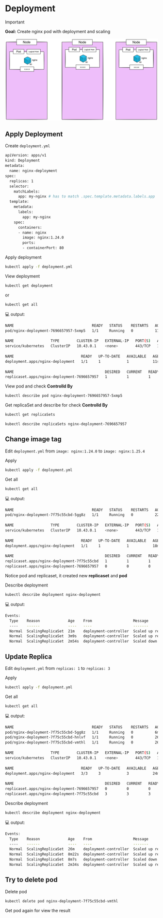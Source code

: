 # Deployment

> [!IMPORTANT]  
> **Goal:** Create nginx pod with deployment and scaling

![diagram](diagram.png)

## Apply Deployment

Create `deployment.yml`

```sh
apiVersion: apps/v1
kind: Deployment
metadata:
  name: nginx-deployment
spec:
  replicas: 1
  selector:
    matchLabels:
      app: my-nginx # has to match .spec.template.metadata.labels.app
  template:
    metadata:
      labels:
        app: my-nginx
    spec:
      containers:
      - name: nginx
        image: nginx:1.24.0
        ports:
        - containerPort: 80
```

Apply deployment

```sh
kubectl apply -f deployment.yml
```

View deployment

```sh
kubectl get deployment 
```

or

```sh
kubectl get all 
```

:computer: output:

```sh
NAME                                    READY   STATUS    RESTARTS   AGE
pod/nginx-deployment-7696657957-5xmp5   1/1     Running   0          11s

NAME                 TYPE        CLUSTER-IP   EXTERNAL-IP   PORT(S)   AGE
service/kubernetes   ClusterIP   10.43.0.1    <none>        443/TCP   145m

NAME                               READY   UP-TO-DATE   AVAILABLE   AGE
deployment.apps/nginx-deployment   1/1     1            1           11s

NAME                                          DESIRED   CURRENT   READY   AGE
replicaset.apps/nginx-deployment-7696657957   1         1         1       11s
```

View pod and check **Controlld By**

```sh
kubectl describe pod nginx-deployment-7696657957-5xmp5
```

Get replicaSet and describe for check **Controlld By**

```sh
kubectl get replicaSets
```

```sh
kubectl describe replicaSets nginx-deployment-7696657957 
```

## Change image tag
Edit `deployment.yml` from `image: nginx:1.24.0` to `image: nginx:1.25.4`

Apply

```sh
kubectl apply -f deployment.yml
```

Get all

```sh
kubectl get all
```

:computer: output:

```sh
NAME                                    READY   STATUS    RESTARTS   AGE
pod/nginx-deployment-7f75c55cbd-5gg8z   1/1     Running   0          22s

NAME                 TYPE        CLUSTER-IP   EXTERNAL-IP   PORT(S)   AGE
service/kubernetes   ClusterIP   10.43.0.1    <none>        443/TCP   163m

NAME                               READY   UP-TO-DATE   AVAILABLE   AGE
deployment.apps/nginx-deployment   1/1     1            1           18m

NAME                                          DESIRED   CURRENT   READY   AGE
replicaset.apps/nginx-deployment-7f75c55cbd   1         1         1       22s
replicaset.apps/nginx-deployment-7696657957   0         0         0       18m
```

Notice pod and replicaset, it created new **replicaset** and **pod**

Describe deployment

```sh
kubectl describe deployment nginx-deployment
```

:computer: output:

```sh
Events:
  Type    Reason             Age    From                   Message
  ----    ------             ----   ----                   -------
  Normal  ScalingReplicaSet  21m    deployment-controller  Scaled up replica set nginx-deployment-7696657957 to 1
  Normal  ScalingReplicaSet  3m9s   deployment-controller  Scaled up replica set nginx-deployment-7f75c55cbd to 1
  Normal  ScalingReplicaSet  2m54s  deployment-controller  Scaled down replica set nginx-deployment-7696657957 to 0 from 1
```

## Update Replica

Edit `deployment.yml` from `replicas: 1` to `replicas: 3`

Apply

```sh
kubectl apply -f deployment.yml
```

Get all

```sh
kubectl get all
```

:computer: output:

```sh
NAME                                    READY   STATUS    RESTARTS   AGE
pod/nginx-deployment-7f75c55cbd-5gg8z   1/1     Running   0          6m14s
pod/nginx-deployment-7f75c55cbd-hnlvf   1/1     Running   0          26s
pod/nginx-deployment-7f75c55cbd-vmthl   1/1     Running   0          26s

NAME                 TYPE        CLUSTER-IP   EXTERNAL-IP   PORT(S)   AGE
service/kubernetes   ClusterIP   10.43.0.1    <none>        443/TCP   169m

NAME                               READY   UP-TO-DATE   AVAILABLE   AGE
deployment.apps/nginx-deployment   3/3     3            3           24m

NAME                                          DESIRED   CURRENT   READY   AGE
replicaset.apps/nginx-deployment-7696657957   0         0         0       24m
replicaset.apps/nginx-deployment-7f75c55cbd   3         3         3       6m14s
```

Describe deployment

```sh
kubectl describe deployment nginx-deployment
```

:computer: output:

```sh
Events:
  Type    Reason             Age    From                   Message
  ----    ------             ----   ----                   -------
  Normal  ScalingReplicaSet  26m    deployment-controller  Scaled up replica set nginx-deployment-7696657957 to 1
  Normal  ScalingReplicaSet  8m22s  deployment-controller  Scaled up replica set nginx-deployment-7f75c55cbd to 1
  Normal  ScalingReplicaSet  8m7s   deployment-controller  Scaled down replica set nginx-deployment-7696657957 to 0 from 1
  Normal  ScalingReplicaSet  2m34s  deployment-controller  Scaled up replica set nginx-deployment-7f75c55cbd to 3 from 1
```

## Try to delete pod

Delete pod

```sh
kubectl delete pod nginx-deployment-7f75c55cbd-vmthl
```

Get pod again for view the result
